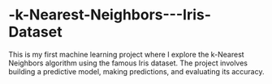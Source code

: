 # -k-Nearest-Neighbors---Iris-Dataset
This is my first machine learning project where I explore the k-Nearest Neighbors algorithm using the famous Iris dataset. The project involves building a predictive model, making predictions, and evaluating its accuracy.
